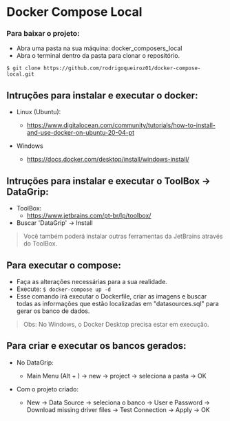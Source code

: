 # Docker Compose Local

### Para baixar o projeto:
- Abra uma pasta na sua máquina: docker_composers_local
- Abra o terminal dentro da pasta para clonar o repositório.

``
$ git clone https://github.com/rodrigoqueiroz01/docker-compose-local.git
``

## Intruções para instalar e executar o docker:
- Linux (Ubuntu):
  - https://www.digitalocean.com/community/tutorials/how-to-install-and-use-docker-on-ubuntu-20-04-pt

- Windows
  - https://docs.docker.com/desktop/install/windows-install/

## Intruções para instalar e executar o ToolBox -> DataGrip:
- ToolBox:
  - https://www.jetbrains.com/pt-br/lp/toolbox/
- Buscar 'DataGrip' -> Install

> Você também poderá instalar outras ferramentas da JetBrains através do ToolBox.

## Para executar o compose:
- Faça as alterações necessárias para a sua realidade.
- Execute: ``$ docker-compose up -d``
- Esse comando irá executar o Dockerfile, criar as imagens e buscar todas as informações que estão localizadas em "datasources.sql" para gerar os banco de dados.

> Obs: No Windows, o Docker Desktop precisa estar em execução.

## Para criar e executar os bancos gerados:
- No DataGrip:
  - Main Menu (Alt + \) -> new -> project -> seleciona a pasta -> OK

- Com o projeto criado:
  - New -> Data Source -> seleciona o banco -> User e Password -> Download missing driver files -> Test Connection -> Apply -> OK